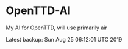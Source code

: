 # OpenTTD-AI
My AI for OpenTTD, will use primarily air

Latest backup: Sun Aug 25 06:12:01 UTC 2019
